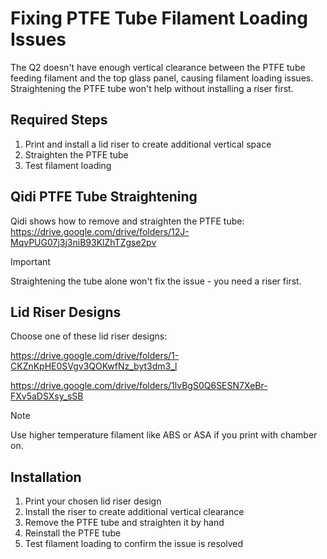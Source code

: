 # Fixing PTFE Tube Filament Loading Issues

The Q2 doesn't have enough vertical clearance between the PTFE tube feeding filament and the top glass panel, causing filament loading issues. Straightening the PTFE tube won't help without installing a riser first.

## Required Steps

1. Print and install a lid riser to create additional vertical space
2. Straighten the PTFE tube
3. Test filament loading

## Qidi PTFE Tube Straightening

Qidi shows how to remove and straighten the PTFE tube:
https://drive.google.com/drive/folders/12J-MqvPUG07j3j3niB93KlZhTZgse2pv

> [!IMPORTANT]
> Straightening the tube alone won't fix the issue - you need a riser first.

## Lid Riser Designs

Choose one of these lid riser designs:

https://drive.google.com/drive/folders/1-CKZnKpHE0SVgv3QOKwfNz_byt3dm3_l

https://drive.google.com/drive/folders/1lvBgS0Q6SESN7XeBr-FXv5aDSXsy_sSB

> [!NOTE]
> Use higher temperature filament like ABS or ASA if you print with chamber on.

## Installation

1. Print your chosen lid riser design
2. Install the riser to create additional vertical clearance
3. Remove the PTFE tube and straighten it by hand
4. Reinstall the PTFE tube
5. Test filament loading to confirm the issue is resolved